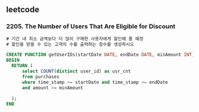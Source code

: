 ## leetcode 

### 2205. The Number of Users That Are Eligible for Discount
```sql
# 기간 내 최소 금액보다 더 많이 구매한 사용자에게 할인해 줄 예정 
# 할인을 받을 수 있는 고객의 수를 출력하는 함수를 생성하시오 

CREATE FUNCTION getUserIDs(startDate DATE, endDate DATE, minAmount INT) RETURNS INT
BEGIN
  RETURN (
      select COUNT(distinct user_id) as usr_cnt
      from purchases
      where time_stamp >= startDate and time_stamp <= endDate
      and amount >= minAmount
      
  );
END
```

### 
